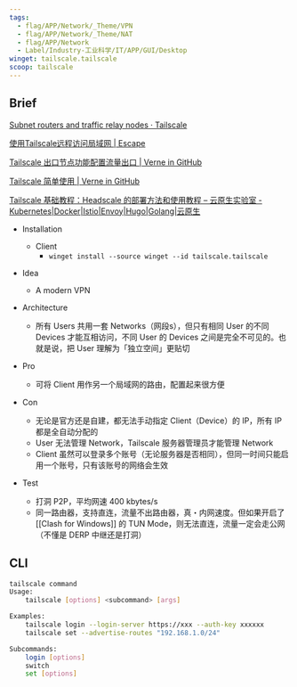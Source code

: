 ```yaml
---
tags:
  - flag/APP/Network/_Theme/VPN
  - flag/APP/Network/_Theme/NAT
  - flag/APP/Network
  - Label/Industry-工业科学/IT/APP/GUI/Desktop
winget: tailscale.tailscale
scoop: tailscale
---
```


## Brief

[Subnet routers and traffic relay nodes · Tailscale](https://tailscale.com/kb/1019/subnets/)

[使用Tailscale远程访问局域网 | Escape](https://www.escapelife.site/posts/bb022c74.html)

[Tailscale 出口节点功能配置流量出口 | Verne in GitHub](https://einverne.github.io/post/2023/03/tailscale-exit-nodes.html)

[Tailscale 简单使用 | Verne in GitHub](https://einverne.github.io/post/2022/04/tailscale-usage.html)

[Tailscale 基础教程：Headscale 的部署方法和使用教程 – 云原生实验室 - Kubernetes|Docker|Istio|Envoy|Hugo|Golang|云原生](https://icloudnative.io/posts/how-to-set-up-or-migrate-headscale/)

- Installation
    - Client
        - `winget install --source winget --id tailscale.tailscale`

- Idea
    - A modern VPN

- Architecture
    - 所有 Users 共用一套 Networks（网段s），但只有相同 User 的不同 Devices 才能互相访问，不同 User 的 Devices 之间是完全不可见的。也就是说，把 User 理解为「独立空间」更贴切

- Pro
    - 可将 Client 用作另一个局域网的路由，配置起来很方便

- Con
    - 无论是官方还是自建，都无法手动指定 Client（Device）的 IP，所有 IP 都是全自动分配的
    - User 无法管理 Network，Tailscale 服务器管理员才能管理 Network
    - Client 虽然可以登录多个账号（无论服务器是否相同），但同一时间只能启用一个账号，只有该账号的网络会生效

- Test
    - 打洞 P2P，平均网速 400 kbytes/s
    - 同一路由器，支持直连，流量不出路由器，真・内网速度。但如果开启了 [[Clash for Windows]] 的 TUN Mode，则无法直连，流量一定会走公网（不懂是 DERP 中继还是打洞）

## CLI

```bash
tailscale command
Usage:
    tailscale [options] <subcommand> [args]

Examples:
    tailscale login --login-server https://xxx --auth-key xxxxxx
    tailscale set --advertise-routes "192.168.1.0/24"

Subcommands:
    login [options]
    switch
    set [options]

```
